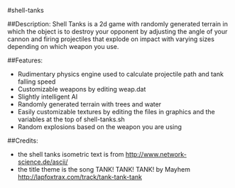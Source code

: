 #shell-tanks

##Description:
Shell Tanks is a 2d game with randomly generated terrain in which the object is to destroy your opponent by adjusting  the angle of your cannon and firing projectiles that explode on impact with varying sizes depending on which weapon you use.

##Features:
* Rudimentary physics engine used to calculate projectile path and tank falling speed
* Customizable weapons by editing weap.dat
* Slightly intelligent AI
* Randomly generated terrain with trees and water
* Easily customizable textures by editing the files in graphics and the variables at the top of shell-tanks.sh
* Random explosions based on the weapon you are using


##Credits:
* the shell tanks isometric text is from http://www.network-science.de/ascii/
* the title theme is the song TANK! TANK! TANK! by Mayhem http://lapfoxtrax.com/track/tank-tank-tank

